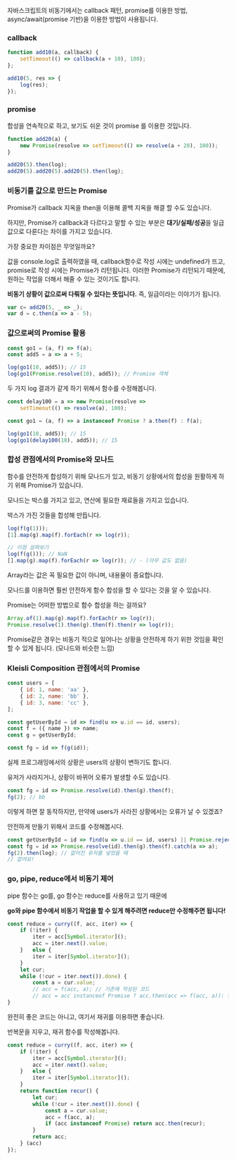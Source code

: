 자바스크립트의 비동기에서는 callback 패턴, promise를 이용한 방법, async/await(promise 기반)을 이용한 방법이 사용됩니다.

### callback

```jsx
function add10(a, callback) {
	setTimeout(() => callback(a + 10), 100);
};

add10(5, res => {
	log(res);
});
```

### promise

합성을 연속적으로 하고, 보기도 쉬운 것이 promise 를 이용한 것입니다.

```jsx
function add20(a) {
	new Promise(resolve => setTimeout(() => resolve(a + 20), 100));
}

add20(5).then(log);
add20(5).add20(5).add20(5).then(log);
```

### 비동기를 값으로 만드는 Promise

Promise가 callback 지옥을 then을 이용해 콜백 지옥을 해결 할 수도 있습니다.

하지만, Promise가 callback과 다르다고 말할 수 있는 부분은 **대기/실패/성공**을 일급 값으로 다룬다는 차이를 가지고 있습니다.

가장 중요한 차이점은 무엇일까요?

값을 console.log로 출력하였을 때, callback함수로 작성 시에는 undefined가 뜨고, promise로 작성 시에는 Promise가 리턴됩니다. 이러한 Promise가 리턴되기 때문에, 원하는 작업을 더해서 해줄 수 있는 것이기도 합니다.

**비동기 상황이 값으로써 다뤄질 수 있다는 뜻입니다.** 즉, 일급이라는 이야기가 됩니다.

```jsx
var c= add20(5, _ => _);
var d = c.then(a => a - 5);
```

### 값으로써의 Promise 활용

```jsx
const go1 = (a, f) => f(a);
const add5 = a => a + 5;

log(go1(10, add5)); // 15
log(go1(Promise.resolve(10), add5)); // Promise 객체
```

두 가지 log 결과가 같게 하기 위해서 함수를 수정해봅니다.

```jsx
const delay100 = a => new Promise(resolve =>
	setTimeout(() => resolve(a), 100);

const go1 = (a, f) => a instanceof Promise ? a.then(f) : f(a);

log(go1(10, add5)); // 15
log(go1(delay100(10), add5)); // 15
```

### 합성 관점에서의 Promise와 모나드

함수를 안전하게 합성하기 위해 모나드가 있고, 비동기 상황에서의 합성을 원활하게 하기 위해 Promise가 있습니다.

모나드는 박스를 가지고 있고, 연산에 필요한 재료들을 가지고 있습니다.

박스가 가진 것들을 합성해 만듭니다.

```jsx
log(f(g(1)));
[1].map(g).map(f).forEach(r => log(r));

// 이점 살펴보기
log(f(g())); // NaN
[].map(g).map(f).forEach(r => log(r)); // - (아무 값도 없음)
```

Array라는 값은 꼭 필요한 값이 아니며, 내용물이 중요합니다.

모나드를 이용하면 훨씬 안전하게 함수 합성을 할 수 있다는 것을 알 수 있습니다.

Promise는 어떠한 방법으로 함수 합성을 하는 걸까요?

```jsx
Array.of(1).map(g).map(f).forEach(r => log(r));
Promise.resolve(1).then(g).then(f).then(r => log(r));
```

Promise같은 경우는 비동기 적으로 일어나는 상황을 안전하게 하기 위한 것임을 확인할 수 있게 됩니다. (모나드와 비슷한 느낌)

### Kleisli Composition 관점에서의 Promise

```jsx
const users = [
	{ id: 1, name: 'aa' },
	{ id: 2, name: 'bb' },
	{ id: 3, name: 'cc' },
];

const getUserById = id => find(u => u.id == id, users);
const f = ({ name }) => name;
const g = getUserById;

const fg = id => f(g(id));
```

실제 프로그래밍에서의 상황은 users의 상황이 변하기도 합니다.

유저가 사라지거나, 상황이 바뀌어 오류가 발생할 수도 있습니다.

```jsx
const fg = id => Promise.resolve(id).then(g).then(f);
fg(2); // bb
```

이렇게 하면 잘 동작하지만, 만약에 users가 사라진 상황에서는 오류가 날 수 있겠죠?

안전하게 만들기 위해서 코드를 수정해봅시다.

```jsx
const getUserById = id => find(u => u.id == id, users) || Promise.reject('없어용!');
const fg = id => Promise.resolve(id).then(g).then(f).catch(a => a);
fg(2).then(log); // 없어진 유저를 넣었을 때
// 없어요!
```

### go, pipe, reduce에서 비동기 제어

pipe 함수는 go를, go 함수는 reduce를 사용하고 있기 때문에 

**go와 pipe 함수에서 비동기 작업을 할 수 있게 해주려면 reduce만 수정해주면 됩니다!**

```jsx
const reduce = curry((f, acc, iter) => {
	if (!iter) {
		iter = acc[Symbol.iterator]();
		acc = iter.next().value;
	}	else {
		iter = iter[Symbol.iterator]();
	}
	let cur;
	while (!cur = iter.next()).done) {
		const a = cur.value;
		// acc = f(acc, a); // 기존에 작성된 코드
		// acc = acc instanceof Promise ? acc.then(acc => f(acc, a)): f(acc, a); // 1트
}
```

완전히 좋은 코드는 아니고, 여기서 재귀를 이용하면 좋습니다.

반복문을 지우고, 재귀 함수를 작성해봅니다.

```jsx
const reduce = curry((f, acc, iter) => {
	if (!iter) {
		iter = acc[Symbol.iterator]();
		acc = iter.next().value;
	}	else {
		iter = iter[Symbol.iterator]();
	}
	return function recur() {
		let cur;
		while (!cur = iter.next()).done) {
			const a = cur.value;
			acc = f(acc, a);
			if (acc instanceof Promise) return acc.then(recur);
		}
		return acc;
	} (acc)
});
```
